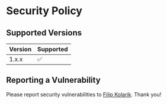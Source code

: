 # Security Policy

## Supported Versions


| Version | Supported          |
| ------- | ------------------ |
| 1.x.x   | :white_check_mark: |

## Reporting a Vulnerability

Please report security vulnerabilities to [Filip Kolarik](mailto:filip26@gmail.com). Thank you!
